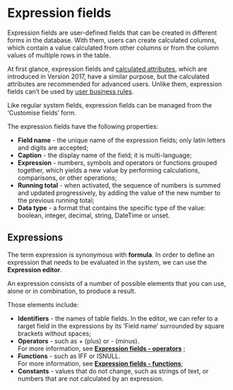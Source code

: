# Expression fields


Expression fields are user-defined fields that can be created in different forms in the database. With them, users can create calculated columns, which contain a value calculated from other columns or from the column values of multiple rows in the table. 

Аt first glance, еxpression fields and [calculated attributes](https://docs.erp.net/tech/advanced/calculated-attributes/index.html), which are introduced in Version 2017, have a similar purpose, but the calculated attributes are recommended for advanced users. Unlike them, expression fields can’t be used by [user business rules](https://docs.erp.net/tech/advanced/user-business-rules/index.html).
 
Like regular system fields, expression fields can be managed from the ‘Customise fields’ form.

The expression fields have the following properties:

- **Field name** - the unique name of the expression fields; only latin letters and digits are accepted;
- **Caption** - the display name of the field; it is multi-language;
- **Expression** - numbers, symbols and operators or functions grouped together, which yields a new value by performing calculations, comparisons, or other operations;
- **Running total** - when activated, the sequence of numbers is summed and updated progressively, by adding the value of the new number to the previous running total;
- **Data type** - a format that contains the specific type of the value: boolean, integer, decimal, string, DateTime or unset.

## Expressions
 
The term expression is synonymous with **formula**. In order to define an expression that needs to be evaluated in the system, we can use the **Expression editor**.

An expression consists of a number of possible elements that you can use, alone or in combination, to produce a result.

Those elements include:

- **Identifiers** - the names of table fields. In the editor, we can refer to a target field in the expressions by its ‘Field name’ surrounded by square brackets without spaces;
- **Operators** - such as + (plus) or - (minus). <br> For more information, see **[Expression fields - operators](https://docs.erp.net/winclient/introduction/expression-fields/operators.html)** ;
- **Functions** - such as IFF or ISNULL. <br> For more information, see **[Expression fields - functions](https://docs.erp.net/winclient/introduction/expression-fields/functions.html)**;
- **Constants**  - values that do not change, such as strings of text, or numbers that are not calculated by an expression.

